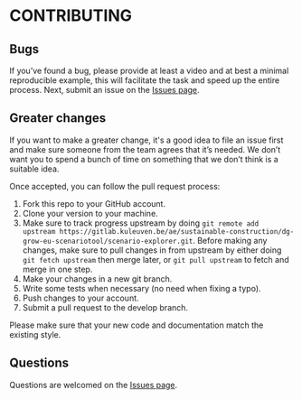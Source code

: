 
# CONTRIBUTING

## Bugs

If you’ve found a bug, please provide at least a video and at best a minimal reproducible example, this will facilitate the task and speed up the entire process.
Next, submit an issue on the [Issues page](https://gitlab.kuleuven.be/ae/sustainable-construction/dg-grow-eu-scenariotool/scenario-explorer/-/issues).

## Greater changes

If you want to make a greater change, it's a good idea to file an issue first and make sure someone from the team agrees that it’s needed.
We don’t want you to spend a bunch of time on something that we don’t think is a suitable idea.

Once accepted, you can follow the pull request process:

1. Fork this repo to your GitHub account.
2. Clone your version to your machine.
3. Make sure to track progress upstream by doing `git remote add upstream https://gitlab.kuleuven.be/ae/sustainable-construction/dg-grow-eu-scenariotool/scenario-explorer.git`. 
Before making any changes, make sure to pull changes in from upstream by either doing `git fetch upstream` then merge later, or `git pull upstream` to fetch and merge in one step.
4. Make your changes in a new git branch.
5. Write some tests when necessary (no need when fixing a typo).
6. Push changes to your account.
7. Submit a pull request to the develop branch.

Please make sure that your new code and documentation match the existing style.

## Questions

Questions are welcomed on the [Issues page](https://gitlab.kuleuven.be/ae/sustainable-construction/dg-grow-eu-scenariotool/scenario-explorer/-/issues).